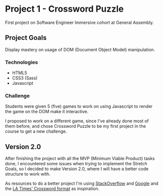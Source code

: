 # Project 1 - Crossword Puzzle

First project on Software Engineer Immersive cohort at General Assembly.

## Project Goals

Display mastery on usage of DOM (Document Object Model) manipulation.

### Technologies

- HTML5
- CSS3 (Sass)
- Javascript

### Challenge

Students were given 5 (five) games to work on using Javascript to render the game on the DOM make it interactive.

I proposed to work on a different game, since I've already done most of them before, and chose Crossword Puzzle to be my first project in the course to get a new challenge.

## Version 2.0

After finishing the project with all the MVP (Minimum Viable Product) tasks done, I encountered some issues when trying to implement the Stretch Goals, so I decided to make Version 2.0, where I will have a better code structure to work with.

As resources to do a better project I'm using [StackOverflow](https://stackoverflow.com/) and [Google](https://www.google.com/) and the [LA Times' Crossword format](https://www.latimes.com/games/crossword) as inspiration.
